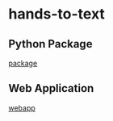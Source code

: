# hands-to-text

## Python Package

[package](https://github.com/sqoshi/hands-to-text/blob/master/package/README.md)

## Web Application

[webapp](https://github.com/sqoshi/hands-to-text/blob/master/webapp/README.md)
